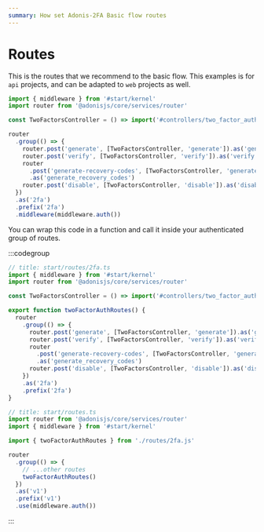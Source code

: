 ```yaml
---
summary: How set Adonis-2FA Basic flow routes
---
```


# Routes

This is the routes that we recommend to the basic flow. This examples is for `api` projects, and can be adapted to `web` projects as well.

```ts
import { middleware } from '#start/kernel'
import router from '@adonisjs/core/services/router'

const TwoFactorsController = () => import('#controllers/two_factor_auth_controller')

router
  .group(() => {
    router.post('generate', [TwoFactorsController, 'generate']).as('generate')
    router.post('verify', [TwoFactorsController, 'verify']).as('verify')
    router
      .post('generate-recovery-codes', [TwoFactorsController, 'generateRecoveryCodes'])
      .as('generate_recovery_codes')
    router.post('disable', [TwoFactorsController, 'disable']).as('disable')
  })
  .as('2fa')
  .prefix('2fa')
  .middleware(middleware.auth())
```

You can wrap this code in a function and call it inside your authenticated group of routes.

:::codegroup

```ts
// title: start/routes/2fa.ts
import { middleware } from '#start/kernel'
import router from '@adonisjs/core/services/router'

const TwoFactorsController = () => import('#controllers/two_factor_auth_controller')

export function twoFactorAuthRoutes() {
  router
    .group(() => {
      router.post('generate', [TwoFactorsController, 'generate']).as('generate')
      router.post('verify', [TwoFactorsController, 'verify']).as('verify')
      router
        .post('generate-recovery-codes', [TwoFactorsController, 'generateRecoveryCodes'])
        .as('generate_recovery_codes')
      router.post('disable', [TwoFactorsController, 'disable']).as('disable')
    })
    .as('2fa')
    .prefix('2fa')
}
```

```ts
// title: start/routes.ts
import router from '@adonisjs/core/services/router'
import { middleware } from '#start/kernel'

import { twoFactorAuthRoutes } from './routes/2fa.js'

router
  .group(() => {
    // ...other routes
    twoFactorAuthRoutes()
  })
  .as('v1')
  .prefix('v1')
  .use(middleware.auth())
```

:::
